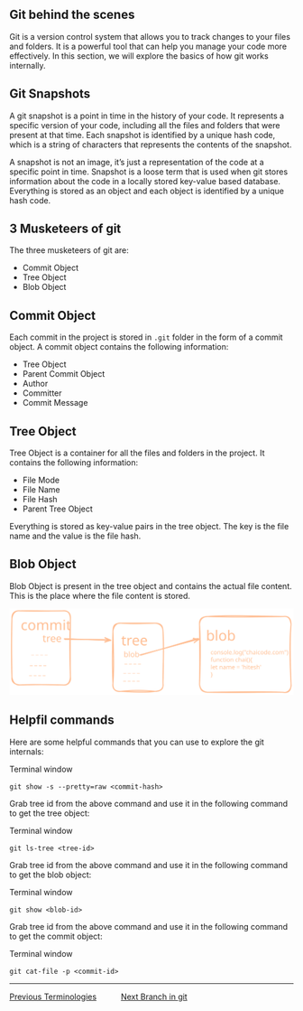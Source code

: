 ## Git behind the scenes

Git is a version control system that allows you to track changes to your files and folders. It is a powerful tool that can help you manage your code more effectively. In this section, we will explore the basics of how git works internally.

## Git Snapshots

A git snapshot is a point in time in the history of your code. It represents a specific version of your code, including all the files and folders that were present at that time. Each snapshot is identified by a unique hash code, which is a string of characters that represents the contents of the snapshot.

A snapshot is not an image, it’s just a representation of the code at a specific point in time. Snapshot is a loose term that is used when git stores information about the code in a locally stored key-value based database. Everything is stored as an object and each object is identified by a unique hash code.

## 3 Musketeers of git

The three musketeers of git are:

- Commit Object
- Tree Object
- Blob Object

## Commit Object

Each commit in the project is stored in `.git` folder in the form of a commit object. A commit object contains the following information:

- Tree Object
- Parent Commit Object
- Author
- Committer
- Commit Message

## Tree Object

Tree Object is a container for all the files and folders in the project. It contains the following information:

- File Mode
- File Name
- File Hash
- Parent Tree Object

Everything is stored as key-value pairs in the tree object. The key is the file name and the value is the file hash.

## Blob Object

Blob Object is present in the tree object and contains the actual file content. This is the place where the file content is stored.

![](img/img6.svg)

## Helpfil commands

Here are some helpful commands that you can use to explore the git internals:

Terminal window

```
git show -s --pretty=raw <commit-hash>
```

Grab tree id from the above command and use it in the following command to get the tree object:

Terminal window

```
git ls-tree <tree-id>
```

Grab tree id from the above command and use it in the following command to get the blob object:

Terminal window

```
git show <blob-id>
```

Grab tree id from the above command and use it in the following command to get the commit object:

Terminal window

```
git cat-file -p <commit-id>
```
---

[Previous  Terminologies](Terminology.md) &nbsp; &nbsp; &nbsp; &nbsp; &nbsp; [Next Branch in git](https://github.com/namdevnaman/Git-and-Github/blob/main/Git%20and%20Github/Branch%20in%20git.md)

